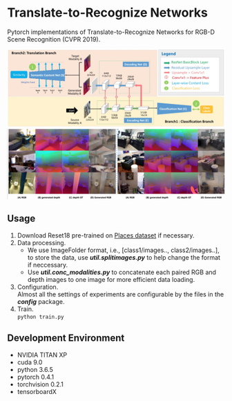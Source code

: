 # Translate-to-Recognize Networks

Pytorch implementations of Translate-to-Recognize Networks for RGB-D Scene Recognition (CVPR 2019).

![blockchain](images/framework.jpg)
![blockchain](images/gen.jpg)
## Usage
1. Download Reset18 pre-trained on [Places dataset](https://github.com/CSAILVision/places365) if necessary.  
2. Data processing.  
   * We use ImageFolder format, i.e., [class1/images.., class2/images..], to store the data, 
use ***util.splitimages.py*** to help change the format if neccessary.
   * Use ***util.conc_modalities.py*** to concatenate each paired RGB and depth images to one image for more efficient data loading.
3. Configuration.  
Almost all the settings of experiments are configurable by the files in the ***config*** package.
4. Train.  
`python train.py`

## Development Environment
* NVIDIA TITAN XP
* cuda 9.0
* python 3.6.5
* pytorch 0.4.1
* torchvision 0.2.1
* tensorboardX


